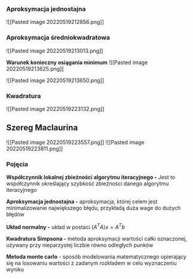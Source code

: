 ### Aproksymacja jednostajna
![[Pasted image 20220519212856.png]]


### Aproksymacja średniokwadratowa
![[Pasted image 20220519213013.png]]

**Warunek konieczny osiągania minimum**
![[Pasted image 20220519213625.png]]

![[Pasted image 20220519213650.png]]



### Kwadratura
![[Pasted image 20220519223132.png]]


## Szereg Maclaurina
![[Pasted image 20220519223557.png]]
![[Pasted image 20220519223811.png]]



### Pojęcia 

**Współczynnik lokalnej zbieżności algorytmu iteracyjnego -** Jest to współczynnik określający szybkość zbieżności danego algorytmu iteracyjnego

**Aproksymacja jednostajna -** aproksymacja, której celem jest minimalizowanie największego błędu, przykładą duża wage do dużych błędów

**Układ normalny -** układ w postaci $(A^{T}A)x = A^Tb$

**Kwadratura Simpsona -** metoda aproksymacji wartości całki oznaczonej, używany przy nieparzystej liczbie równo odległych punków

**Metoda monte carlo** - sposób modelowania matematycznego opierający się na losowaniu wartości z zadanym rozkładem w celu wyznaczeniu wyniku